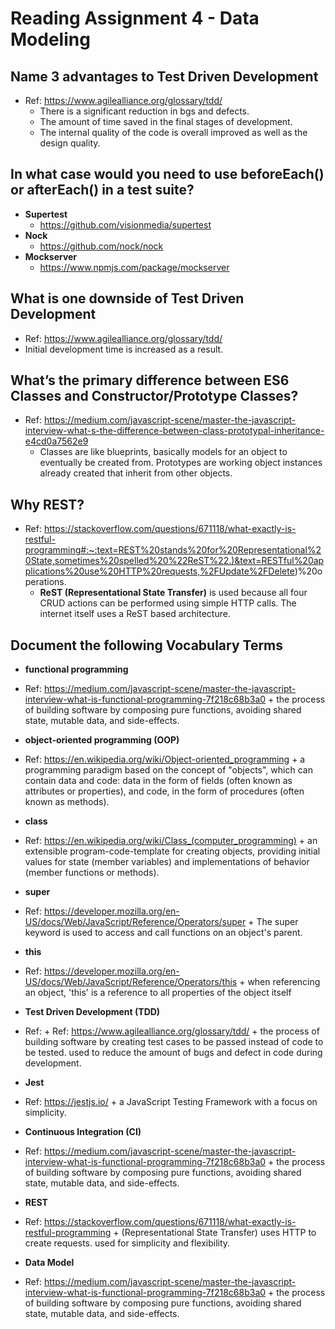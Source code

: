 # **Reading Assignment 4 - Data Modeling**

  ## Name 3 advantages to Test Driven Development
  + Ref: https://www.agilealliance.org/glossary/tdd/
    + There is a significant reduction in bgs and defects.
    + The amount of time saved in the final stages of development.
    + The internal quality of the code is overall improved as well as the design quality.

  ## In what case would you need to use beforeEach() or afterEach() in a test suite?
   + **Supertest**
      + https://github.com/visionmedia/supertest
   + **Nock**
      + https://github.com/nock/nock
   + **Mockserver**
      + https://www.npmjs.com/package/mockserver

  ## What is one downside of Test Driven Development
  + Ref: https://www.agilealliance.org/glossary/tdd/
   + Initial development time is increased as a result.

  ## What’s the primary difference between ES6 Classes and Constructor/Prototype Classes?
  + Ref: https://medium.com/javascript-scene/master-the-javascript-interview-what-s-the-difference-between-class-prototypal-inheritance-e4cd0a7562e9
    + Classes are like blueprints, basically models for an object to eventually be created from. Prototypes are working object instances already created that inherit from other objects.

  ## Why REST?
  + Ref: https://stackoverflow.com/questions/671118/what-exactly-is-restful-programming#:~:text=REST%20stands%20for%20Representational%20State,sometimes%20spelled%20%22ReST%22.)&text=RESTful%20applications%20use%20HTTP%20requests,%2FUpdate%2FDelete)%20operations.
    + **ReST (Representational State Transfer)** is used because all four CRUD actions can be performed using simple HTTP calls. The internet itself uses a ReST based architecture.

  ## Document the following Vocabulary Terms
   + **functional programming**
   + Ref: https://medium.com/javascript-scene/master-the-javascript-interview-what-is-functional-programming-7f218c68b3a0
    +  the process of building software by composing pure functions, avoiding shared state, mutable data, and side-effects.
    
   + **object-oriented programming (OOP)**
   + Ref: https://en.wikipedia.org/wiki/Object-oriented_programming
    +  a programming paradigm based on the concept of "objects", which can contain data and code: data in the form of fields (often known as attributes or properties), and code, in the form of procedures (often known as methods).
    
   + **class**
   + Ref: https://en.wikipedia.org/wiki/Class_(computer_programming)
    +  an extensible program-code-template for creating objects, providing initial values for state (member variables) and implementations of behavior (member functions or methods).
    
   + **super**
   + Ref: https://developer.mozilla.org/en-US/docs/Web/JavaScript/Reference/Operators/super
    +  The super keyword is used to access and call functions on an object's parent.
    
   + **this**
   + Ref: https://developer.mozilla.org/en-US/docs/Web/JavaScript/Reference/Operators/this
    + when referencing an object, 'this' is a reference to all properties of the object itself
    
   + **Test Driven Development (TDD)**
   + Ref: + Ref: https://www.agilealliance.org/glossary/tdd/
    +  the process of building software by creating test cases to be passed instead of code to be tested. used to reduce the amount of bugs and defect in code during development.
    
   + **Jest**
   + Ref: https://jestjs.io/
    +  a JavaScript Testing Framework with a focus on simplicity.
    
   + **Continuous Integration (CI)**
   + Ref: https://medium.com/javascript-scene/master-the-javascript-interview-what-is-functional-programming-7f218c68b3a0
    +  the process of building software by composing pure functions, avoiding shared state, mutable data, and side-effects.
    
   + **REST**
   + Ref: https://stackoverflow.com/questions/671118/what-exactly-is-restful-programming
    +  (Representational State Transfer) uses HTTP to create requests. used for simplicity and flexibility.
    
   + **Data Model**
   + Ref: https://medium.com/javascript-scene/master-the-javascript-interview-what-is-functional-programming-7f218c68b3a0
    +  the process of building software by composing pure functions, avoiding shared state, mutable data, and side-effects.
    
